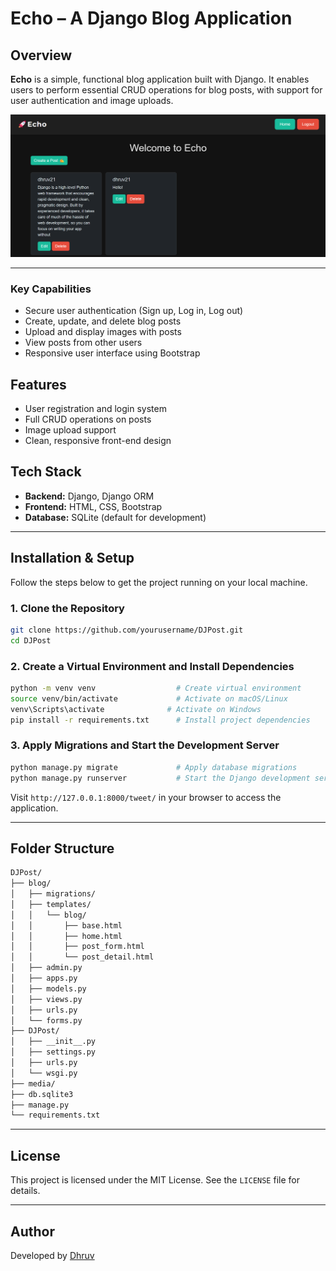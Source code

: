 # Echo – A Django Blog Application

## Overview

**Echo** is a simple, functional blog application built with Django. It enables users to perform essential CRUD operations for blog posts, with support for user authentication and image uploads.

![Screenshot](screenshot.png)

---

### Key Capabilities

- Secure user authentication (Sign up, Log in, Log out)  
- Create, update, and delete blog posts  
- Upload and display images with posts  
- View posts from other users  
- Responsive user interface using Bootstrap

## Features

- User registration and login system  
- Full CRUD operations on posts  
- Image upload support  
- Clean, responsive front-end design  

## Tech Stack

- **Backend:** Django, Django ORM  
- **Frontend:** HTML, CSS, Bootstrap  
- **Database:** SQLite (default for development)

---

## Installation & Setup

Follow the steps below to get the project running on your local machine.

### 1. Clone the Repository

```bash
git clone https://github.com/yourusername/DJPost.git
cd DJPost
```

### 2. Create a Virtual Environment and Install Dependencies

```bash
python -m venv venv                  # Create virtual environment
source venv/bin/activate             # Activate on macOS/Linux
venv\Scripts\activate              # Activate on Windows
pip install -r requirements.txt      # Install project dependencies
```

### 3. Apply Migrations and Start the Development Server

```bash
python manage.py migrate             # Apply database migrations
python manage.py runserver           # Start the Django development server
```

Visit `http://127.0.0.1:8000/tweet/` in your browser to access the application.

---

## Folder Structure

```txt
DJPost/
├── blog/
│   ├── migrations/
│   ├── templates/
│   │   └── blog/
│   │       ├── base.html
│   │       ├── home.html
│   │       ├── post_form.html
│   │       └── post_detail.html
│   ├── admin.py
│   ├── apps.py
│   ├── models.py
│   ├── views.py
│   ├── urls.py
│   └── forms.py
├── DJPost/
│   ├── __init__.py
│   ├── settings.py
│   ├── urls.py
│   └── wsgi.py
├── media/
├── db.sqlite3
├── manage.py
└── requirements.txt
```

---

## License

This project is licensed under the MIT License. See the `LICENSE` file for details.

---

## Author

Developed by [Dhruv](https://github.com/dhryvgh)
